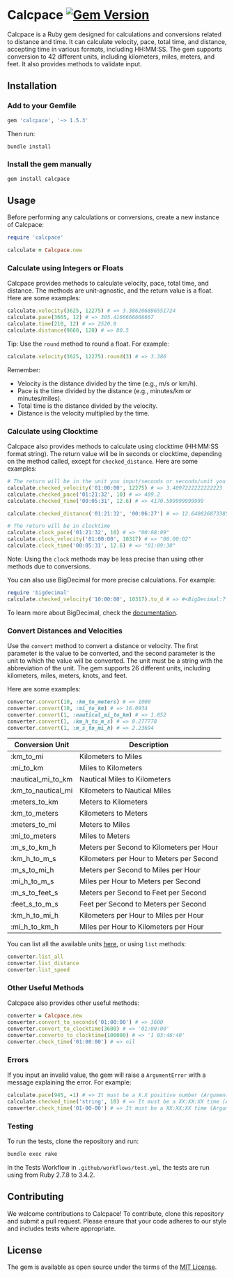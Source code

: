 # Calcpace [![Gem Version](https://d25lcipzij17d.cloudfront.net/badge.svg?id=rb&r=r&ts=1683906897&type=6e&v=1.5.3&x2=0)](https://badge.fury.io/rb/calcpace)

Calcpace is a Ruby gem designed for calculations and conversions related to distance and time. It can calculate velocity, pace, total time, and distance, accepting time in various formats, including HH:MM:SS. The gem supports conversion to 42 different units, including kilometers, miles, meters, and feet. It also provides methods to validate input.

## Installation

### Add to your Gemfile

```ruby
gem 'calcpace', '~> 1.5.3'
```

Then run:

```bash
bundle install
```

### Install the gem manually

```bash
gem install calcpace
```

## Usage

Before performing any calculations or conversions, create a new instance of Calcpace:

```ruby
require 'calcpace'

calculate = Calcpace.new
```

### Calculate using Integers or Floats

Calcpace provides methods to calculate velocity, pace, total time, and distance. The methods are unit-agnostic, and the return value is a float. Here are some examples:

```ruby
calculate.velocity(3625, 12275) # => 3.386206896551724
calculate.pace(3665, 12) # => 305.4166666666667
calculate.time(210, 12) # => 2520.0
calculate.distance(9660, 120) # => 80.5
```

Tip: Use the `round` method to round a float. For example:

```ruby
calculate.velocity(3625, 12275).round(3) # => 3.386
```

Remember:

- Velocity is the distance divided by the time (e.g., m/s or km/h).
- Pace is the time divided by the distance (e.g., minutes/km or minutes/miles).
- Total time is the distance divided by the velocity.
- Distance is the velocity multiplied by the time.

### Calculate using Clocktime

Calcpace also provides methods to calculate using clocktime (HH:MM:SS format string). The return value will be in seconds or clocktime, depending on the method called, except for `checked_distance`. Here are some examples:

```ruby
# The return will be in the unit you input/seconds or seconds/unit you input
calculate.checked_velocity('01:00:00', 12275) # => 3.4097222222222223
calculate.checked_pace('01:21:32', 10) # => 489.2
calculate.checked_time('00:05:31', 12.6) # => 4170.599999999999

calculate.checked_distance('01:21:32', '00:06:27') # => 12.640826873385013

# The return will be in clocktime
calculate.clock_pace('01:21:32', 10) # => "00:08:09"
calculate.clock_velocity('01:00:00', 10317) # => "00:00:02"
calculate.clock_time('00:05:31', 12.6) # => "01:09:30"
```

Note: Using the `clock` methods may be less precise than using other methods due to conversions.

You can also use BigDecimal for more precise calculations. For example:

```ruby
require 'bigdecimal'
calculate.checked_velocity('10:00:00', 10317).to_d # => #<BigDecimal:7f9f1b8b1d08,'0.2865833333 333333E1',27(36)>
```

To learn more about BigDecimal, check the [documentation](https://ruby-doc.org/stdlib-2.7.1/libdoc/bigdecimal/rdoc/BigDecimal.html).

### Convert Distances and Velocities

Use the `convert` method to convert a distance or velocity. The first parameter is the value to be converted, and the second parameter is the unit to which the value will be converted. The unit must be a string with the abbreviation of the unit. The gem supports 26 different units, including kilometers, miles, meters, knots, and feet.

Here are some examples:

```ruby
converter.convert(10, :km_to_meters) # => 1000
converter.convert(10, :mi_to_km) # => 16.0934
converter.convert(1, :nautical_mi_to_km) # => 1.852
converter.convert(1, :km_h_to_m_s) # => 0.277778
converter.convert(1, :m_s_to_mi_h) # => 2.23694
```

| Conversion Unit      | Description                 |
|----------------------|-----------------------------|
| :km_to_mi            | Kilometers to Miles         |
| :mi_to_km            | Miles to Kilometers         |
| :nautical_mi_to_km   | Nautical Miles to Kilometers |
| :km_to_nautical_mi   | Kilometers to Nautical Miles |
| :meters_to_km        | Meters to Kilometers        |
| :km_to_meters        | Kilometers to Meters        |
| :meters_to_mi        | Meters to Miles             |
| :mi_to_meters        | Miles to Meters             |
| :m_s_to_km_h         | Meters per Second to Kilometers per Hour    |
| :km_h_to_m_s         | Kilometers per Hour to Meters per Second    |
| :m_s_to_mi_h         | Meters per Second to Miles per Hour    |
| :mi_h_to_m_s         | Miles per Hour to Meters per Second    |
| :m_s_to_feet_s       | Meters per Second to Feet per Second    |
| :feet_s_to_m_s       | Feet per Second to Meters per Second    |
| :km_h_to_mi_h        | Kilometers per Hour to Miles per Hour    |
| :mi_h_to_km_h        | Miles per Hour to Kilometers per Hour    |

You can list all the available units [here](/lib/calcpace/converter.rb), or using `list` methods:

```ruby
converter.list_all
converter.list_distance
converter.list_speed
```

### Other Useful Methods

Calcpace also provides other useful methods:

```ruby
converter = Calcpace.new
converter.convert_to_seconds('01:00:00') # => 3600
converter.convert_to_clocktime(3600) # => '01:00:00'
converter.converto_to_clocktime(100000) # => '1 03:46:40'
converter.check_time('01:00:00') # => nil
```

### Errors

If you input an invalid value, the gem will raise a `ArgumentError` with a message explaining the error. For example:

```ruby
calculate.pace(945, -1) # => It must be a X.X positive number (ArgumentError)
calculate.checked_time('string', 10) # => It must be a XX:XX:XX time (ArgumentError)
converter.check_time('01-00-00') # => It must be a XX:XX:XX time (ArgumentError)
```

### Testing

To run the tests, clone the repository and run:

```bash
bundle exec rake
```

In the Tests Workflow in `.github/workflows/test.yml`, the tests are run using from Ruby 2.7.8 to 3.4.2.

## Contributing

We welcome contributions to Calcpace! To contribute, clone this repository and submit a pull request. Please ensure that your code adheres to our style and includes tests where appropriate.

## License

The gem is available as open source under the terms of the [MIT License](https://opensource.org/licenses/MIT).
